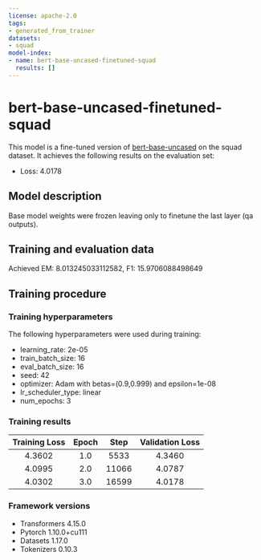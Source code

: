 ```yaml
---
license: apache-2.0
tags:
- generated_from_trainer
datasets:
- squad
model-index:
- name: bert-base-uncased-finetuned-squad
  results: []
---
```


<!-- This model card has been generated automatically according to the information the Trainer had access to. You
should probably proofread and complete it, then remove this comment. -->

# bert-base-uncased-finetuned-squad

This model is a fine-tuned version of [bert-base-uncased](https://huggingface.co/bert-base-uncased) on the squad dataset.
It achieves the following results on the evaluation set:
- Loss: 4.0178

## Model description

Base model weights were frozen leaving only to finetune the last layer (qa outputs).

## Training and evaluation data

Achieved EM: 8.013245033112582, F1: 15.9706088498649

## Training procedure

### Training hyperparameters

The following hyperparameters were used during training:
- learning_rate: 2e-05
- train_batch_size: 16
- eval_batch_size: 16
- seed: 42
- optimizer: Adam with betas=(0.9,0.999) and epsilon=1e-08
- lr_scheduler_type: linear
- num_epochs: 3

### Training results

| Training Loss | Epoch | Step  | Validation Loss |
|:-------------:|:-----:|:-----:|:---------------:|
| 4.3602        | 1.0   | 5533  | 4.3460          |
| 4.0995        | 2.0   | 11066 | 4.0787          |
| 4.0302        | 3.0   | 16599 | 4.0178          |


### Framework versions

- Transformers 4.15.0
- Pytorch 1.10.0+cu111
- Datasets 1.17.0
- Tokenizers 0.10.3
